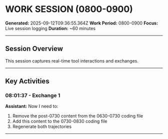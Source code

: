 # WORK SESSION (0800-0900)

**Generated:** 2025-09-12T09:36:55.364Z
**Work Period:** 0800-0900
**Focus:** Live session logging
**Duration:** ~60 minutes

---

## Session Overview

This session captures real-time tool interactions and exchanges.

---

## Key Activities

### 08:01:37 - Exchange 1

**Assistant:** Now I need to:
1. Remove the post-0730 content from the 0630-0730 coding file
2. Add this content to the 0730-0830 coding file  
3. Regenerate both trajectories

---

